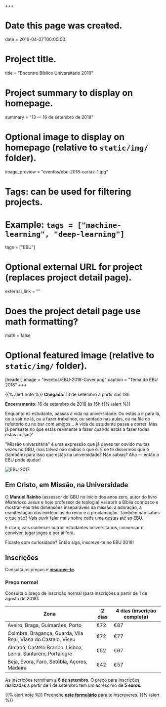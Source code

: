+++
# Date this page was created.
date = 2016-04-27T00:00:00

# Project title.
title = "Encontro Bíblico Universitário 2018"

# Project summary to display on homepage.
summary = "13 — 16 de setembro de 2018"

# Optional image to display on homepage (relative to `static/img/` folder).
image_preview = "eventos/ebu-2018-cartaz-1.jpg"

# Tags: can be used for filtering projects.
# Example: `tags = ["machine-learning", "deep-learning"]`
tags = ["EBU"]

# Optional external URL for project (replaces project detail page).
external_link = ""

# Does the project detail page use math formatting?
math = false

# Optional featured image (relative to `static/img/` folder).
[header]
image = "eventos/EBU-2018-Cover.png"
caption = "Tema do EBU 2018"
+++

{{% alert note %}}
__Chegada:__ 13 de setembro a partir das 18h

__Encerramento:__ 16 de setembro de 2018 às 15h
{{% /alert %}}

Enquanto és estudante, passas a vida na universidade. Ou estás a ir para lá, ou a sair de lá, ou a fazer trabalhos, ou sentado nas aulas, ou na fila do refeitório ou no bar com amigos… A vida de estudante passa a correr. Mas já pensaste no que estás realmente a fazer quando estás a fazer todas estas coisas?

"Missão universitária" é uma expressão que já deves ter ouvido muitas vezes no GBU, mas talvez não saibas o que é. E se te dissermos que é (também) para isso que estás na universidade? Não sabias? Aha — então o EBU pode ajudar!

![EBU 2017](/img/eventos/ebu-2017-grupo.jpg)

## Em Cristo, em Missão, na Universidade

O __Manuel Rainho__ (assessor do GBU no início dos anos zero, autor do livro _Misterioso Jesus_ e hoje professor de teologia) vai abrir a Bíblia connosco e mostrar-nos três dimensões inseparáveis da missão: a adoração, a manifestação das evidências do reino e a proclamação. Também não sabes o que são? Vais ouvir falar mais sobre cada uma destas até ao EBU.

E claro, vais conhecer outros estudantes universitários, conversar e conviver, jogar jogos e por aí fora.

Ficaste com curiosidade? Então siga, inscreve-te no EBU 2018!

## Inscrições

Consulta os preços e [__inscreve-te__][GBU form].

### Preço normal

Consulta o preço de inscrição normal (para inscrições a partir de 1 de agosto de 2018):

|Zona|2 dias|4 dias (inscrição completa)|
| ---| --- | --- |
|Aveiro, Braga, Guimarães, Porto|€72|€87|
|Coimbra, Bragança, Guarda, Vila Real, Viana do Castelo, Viseu|€72|€77|
|Almada, Castelo Branco, Lisboa, Leiria, Santarém, Portalegre|€52|€67|
|Beja, Évora, Faro, Setúbla, Açores, Madeira|€42|€57|

As inscrições terminam a __6 de setembro__. O preço para inscrições realizadas a partir de 1 de setembro tem um acréscimo de __5 euros__.

{{% alert note %}}
Preenche __[este formulário](https://docs.google.com/forms/d/1bCBx66hJaTxD9BMx-sspM-aepoPktnrIpdn-cFGuyK4/viewform?edit_requested=true)__ para te inscreveres. 
{{% /alert %}}

[GBU form]:https://docs.google.com/forms/d/1bCBx66hJaTxD9BMx-sspM-aepoPktnrIpdn-cFGuyK4/viewform?edit_requested=true